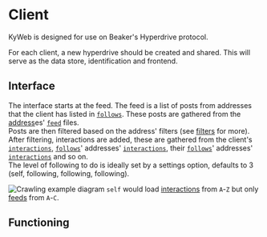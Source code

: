 # Client
KyWeb is designed for use on Beaker's Hyperdrive protocol.

For each client, a new hyperdrive should be created and shared. This will serve as the data store, identification and frontend.

## Interface
The interface starts at the feed. The feed is a list of posts from addresses that the client has listed in [`follows`](follows.md). These posts are gathered from the [address](adress.md)es' [`feed`](feed.md) files.  
Posts are then filtered based on the address' filters (see [filters](filters.md) for more).  
After filtering, interactions are added, these are gathered from the client's [`interactions`](interactions.md), [`follows`](follows.md)' addresses' [`interactions`](interactions.md), their [`follows`](follows.md)' addresses' [`interactions`](interactions.md) and so on.  
The level of following to do is ideally set by a settings option, defaults to 3 (self, following, following, following).  

![Crawling example diagram](https://lh3.googleusercontent.com/pw/ACtC-3dIRO7vqORVtKok-LkgbemfzOLcYzOsLAp7x-7MfkyLan-vTMZ7b-2vFjOfnoEnMk1xDZ7EbVw6sW-VVCgPy9qaUkAaqx0fRe4tSJYmEQYx1sbkbsT-M20quRBw9hO-e2CQu_7u44UnJudXr9qXB91Diw=w1480-h436-no?authuser=0)
`self` would load [interactions](interactions.md) from `A`-`Z` but only [feeds](feeds.md) from `A`-`C`.

## Functioning
<!--stackedit_data:
eyJkaXNjdXNzaW9ucyI6eyJXSlFMTE9wRktRVVZwdGZVIjp7In
N0YXJ0Ijo5MTksImVuZCI6MTE2OCwidGV4dCI6IiFbQ3Jhd2xp
bmcgZXhhbXBsZSBkaWFncmFtXShodHRwczovL2xoMy5nb29nbG
V1c2VyY29udGVudC5jb20vcHcvQUN0Qy0zZElSTzd2cU/igKYi
fX0sImNvbW1lbnRzIjp7IjBHbVZ0enJRZVhRdW5WQ3UiOnsiZG
lzY3Vzc2lvbklkIjoiV0pRTExPcEZLUVVWcHRmVSIsInN1YiI6
ImdoOjEyNTg4ODk0IiwidGV4dCI6ImBgYG1lcm1haWRcbmdyYX
BoIFREO1xuXHRzZWxmLS0+QTtcblx0c2VsZi0tPkI7XG5cdHNl
bGYtLT5DO1xuXHRBLS0+RDtcblx0QS0tPkU7XG5cdEItLT5GO1
xuXHRCLS0+Rztcblx0Qy0tPkg7XG5cdEMtLT5JO1xuXHRDLS0+
Sjtcblx0RC0tPks7XG5cdEQtLT5MO1xuXHRELS0+TTtcblx0RS
0tPk47XG5cdEUtLT5PO1xuXHRGLS0+UDtcblx0Ri0tPlE7XG5c
dEYtLT5SO1xuXHRHLS0+Uztcblx0Ry0tPlQ7XG5cdEgtLT5VO1
xuXHRILS0+Vjtcblx0SS0tPlc7XG5cdEktLT5YO1xuXHRKLS0+
WTtcblx0Si0tPlo7XG5gYGAiLCJjcmVhdGVkIjoxNjAxMTE5OD
g3MDMyfX0sImhpc3RvcnkiOlstMTkxNjU0MTI4OSwtNzY4MDg4
MDYsLTE1NjE1ODA4NTRdfQ==
-->